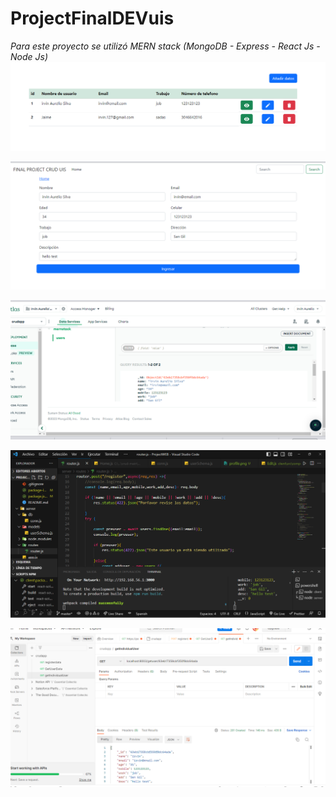 # ProjectFinalDEVuis

*Para este proyecto se utilizó MERN stack (MongoDB - Express - React Js - Node Js)*
![](https://github.com/Irvin-Silva/ProjectFinalDEVuis/blob/3934ff59c0ea732f965b54db380168e972156e6b/Capturas/1.png)

![](https://github.com/Irvin-Silva/ProjectFinalDEVuis/blob/3934ff59c0ea732f965b54db380168e972156e6b/Capturas/2.png)

![](https://github.com/Irvin-Silva/ProjectFinalDEVuis/blob/3934ff59c0ea732f965b54db380168e972156e6b/Capturas/3.png)

![](https://github.com/Irvin-Silva/ProjectFinalDEVuis/blob/3934ff59c0ea732f965b54db380168e972156e6b/Capturas/4.png)

![](https://github.com/Irvin-Silva/ProjectFinalDEVuis/blob/3934ff59c0ea732f965b54db380168e972156e6b/Capturas/5.png)

